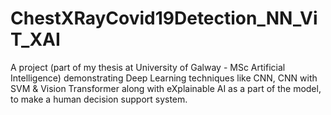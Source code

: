 # ChestXRayCovid19Detection_NN_ViT_XAI
A project (part of my thesis at University of Galway - MSc Artificial Intelligence) demonstrating Deep Learning techniques like CNN, CNN with SVM &amp; Vision Transformer along with eXplainable AI as a part of the model, to make a human decision support system.
